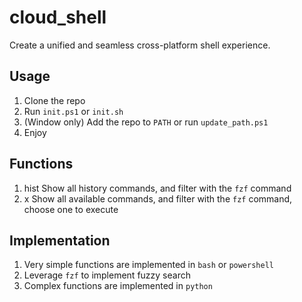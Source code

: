 # cloud_shell
Create a unified and seamless cross-platform shell experience.

## Usage
1. Clone the repo
1. Run `init.ps1` or `init.sh`
1. (Window only) Add the repo to `PATH` or run `update_path.ps1`
1. Enjoy

## Functions
1. hist
Show all history commands, and filter with the `fzf` command
1. x
Show all available commands, and filter with the `fzf` command, choose one to execute

## Implementation
1. Very simple functions are implemented in `bash` or `powershell`
1. Leverage `fzf` to implement fuzzy search
1. Complex functions are implemented in `python`
